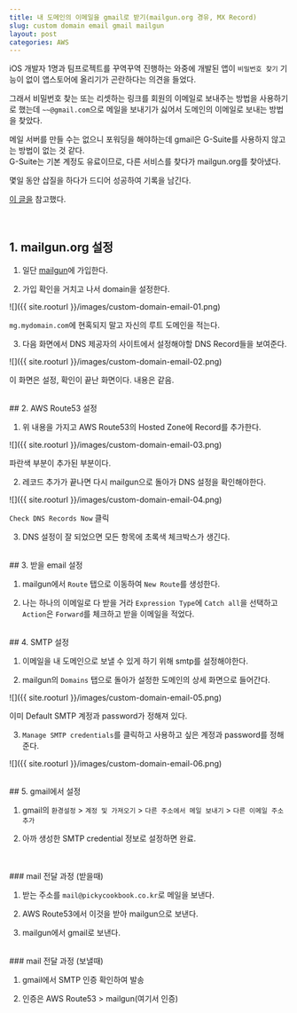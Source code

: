 ```yaml
---
title: 내 도메인의 이메일을 gmail로 받기(mailgun.org 경유, MX Record)
slug: custom domain email gmail mailgun
layout: post
categories: AWS
---
```


iOS 개발자 1명과 팀프로젝트를 꾸역꾸역 진행하는 와중에 개발된 앱이 `비밀번호 찾기` 기능이 없이 앱스토어에 올리기가 곤란하다는 의견을 들었다.  

그래서 비밀번호 찾는 또는 리셋하는 링크를 회원의 이메일로 보내주는 방법을 사용하기로 했는데 `~~@gmail.com`으로 메일을 보내기가 싫어서 도메인의 이메일로 보내는 방법을 찾았다.  

메일 서버를 만들 수는 없으니 포워딩을 해야하는데 gmail은 G-Suite를 사용하지 않고는 방법이 없는 것 같다.  
G-Suite는 기본 계정도 유료이므로, 다른 서비스를 찾다가 mailgun.org를 찾아냈다.

몇일 동안 삽질을 하다가 드디어 성공하여 기록을 남긴다.

[이 글을](http://subin.kim/2829) 참고했다.



<br>

## 1. mailgun.org 설정

1) 일단 [mailgun](https://www.mailgun.com/)에 가입한다. 

2) 가입 확인을 거치고 나서 domain을 설정한다.

![]({{ site.rooturl }}/images/custom-domain-email-01.png)

`mg.mydomain.com`에 현혹되지 말고 자신의 루트 도메인을 적는다.  

3) 다음 화면에서 DNS 제공자의 사이트에서 설정해야할 DNS Record들을 보여준다.

![]({{ site.rooturl }}/images/custom-domain-email-02.png)

이 화면은 설정, 확인이 끝난 화면이다. 내용은 같음.


<br>
## 2. AWS Route53 설정

1) 위 내용을 가지고 AWS Route53의 Hosted Zone에 Record를 추가한다.

![]({{ site.rooturl }}/images/custom-domain-email-03.png)

파란색 부분이 추가된 부분이다.

2) 레코드 추가가 끝나면 다시 mailgun으로 돌아가 DNS 설정을 확인해야한다.

![]({{ site.rooturl }}/images/custom-domain-email-04.png)

`Check DNS Records Now` 클릭

3) DNS 설정이 잘 되었으면 모든 항목에 초록색 체크박스가 생긴다.


<br>
## 3. 받을 email 설정

1) mailgun에서 `Route` 탭으로 이동하여 `New Route`를 생성한다.

2) 나는 하나의 이메일로 다 받을 거라 `Expression Type`에 `Catch all`을 선택하고 `Action`은 `Forward`를 체크하고 받을 이메일을 적었다.


<br>
## 4. SMTP 설정

1) 이메일을 내 도메인으로 보낼 수 있게 하기 위해 smtp를 설정해야한다.

2) mailgun의 `Domains` 탭으로 돌아가 설정한 도메인의 상세 화면으로 들어간다.

![]({{ site.rooturl }}/images/custom-domain-email-05.png)

이미 Default SMTP 계정과 password가 정해져 있다.

3) `Manage SMTP credentials`를 클릭하고 사용하고 싶은 계정과 password를 정해준다.

![]({{ site.rooturl }}/images/custom-domain-email-06.png)


<br>
## 5. gmail에서 설정

1) gmail의 `환경설정` > `계정 및 가져오기` > `다른 주소에서 메일 보내기` > `다른 이메일 주소 추가`

2) 아까 생성한 SMTP credential 정보로 설정하면 완료.



<br>
<br>
### mail 전달 과정 (받을때)

1) 받는 주소를 `mail@pickycookbook.co.kr`로 메일을 보낸다.

2) AWS Route53에서 이것을 받아 mailgun으로 보낸다.

3) mailgun에서 gmail로 보낸다.


<br>
### mail 전달 과정 (보낼때)

1) gmail에서 SMTP 인증 확인하여 발송

2) 인증은 AWS Route53 > mailgun(여기서 인증)








